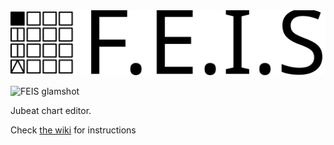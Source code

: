 <div align=center>
    <img src="images/feis logo black.svg" alt="drawing" width=600px/>
</div>

![FEIS glamshot](https://i.ibb.co/5sj6sZR/feis-glamshot.png)

Jubeat chart editor.

Check [the wiki](https://gitlab.com/Buggyroom/F.E.I.S/-/wikis/home) for instructions
